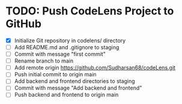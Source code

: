 # TODO: Push CodeLens Project to GitHub

- [x] Initialize Git repository in codelens/ directory
- [ ] Add README.md and .gitignore to staging
- [ ] Commit with message "first commit"
- [ ] Rename branch to main
- [ ] Add remote origin https://github.com/Sudharsan68/codeLens.git
- [ ] Push initial commit to origin main
- [ ] Add backend and frontend directories to staging
- [ ] Commit with message "Add backend and frontend"
- [ ] Push backend and frontend to origin main

